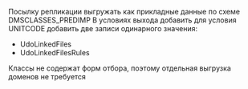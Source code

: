 Посылку репликации выгружать как прикладные данные по схеме DMSCLASSES_PREDIMP
В условиях выхода добавить для условия UNITCODE добавить две записи одинарного значения:
* UdoLinkedFiles
* UdoLinkedFilesRules

Классы не содержат форм отбора, поэтому отдельная выгрузка доменов не требуется

